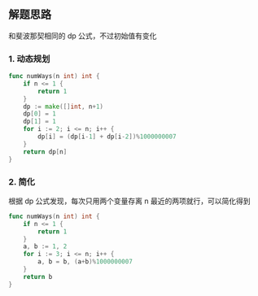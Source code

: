 <a name="KJI7y"></a>

## 解题思路

<a name="d61UJ"></a>

和斐波那契相同的 dp 公式，不过初始值有变化

### 1. 动态规划

```go
func numWays(n int) int {
    if n <= 1 {
        return 1
    }
    dp := make([]int, n+1)
    dp[0] = 1
    dp[1] = 1
    for i := 2; i <= n; i++ {
        dp[i] = (dp[i-1] + dp[i-2])%1000000007
    }
    return dp[n]
}
```

### 2. 简化

根据 dp 公式发现，每次只用两个变量存离 n 最近的两项就行，可以简化得到

```go
func numWays(n int) int {
    if n <= 1 {
        return 1
    }
    a, b := 1, 2
    for i := 3; i <= n; i++ {
        a, b = b, (a+b)%1000000007
    }
    return b
}
```
